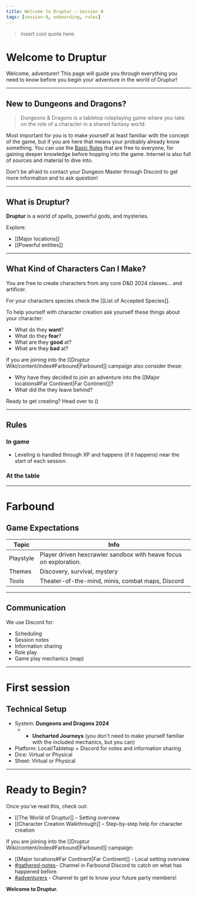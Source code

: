 ```yaml
---
title: Welcome to Druptur – Session 0
tags: [session-0, onboarding, rules]
---
```

> Insert cool quote here.

# Welcome to Druptur

Welcome, adventurer! This page will guide you through everything you need to know before you begin your adventure in the world of Druptur!

---

## New to Dungeons and Dragons?

> Dungeons & Dragons is a tabletop roleplaying game where you take on the role of a character in a shared fantasy world.

Most important for you is to make yourself at least familiar with the concept of the game, but if you are here that means your probably already know something. You can use the [Basic Rules](https://www.dndbeyond.com/sources/dnd/br-2024/) that are free to everyone, for gaining deeper knowledge before hopping into the game. Internet is also full of sources and material to dive into. 

Don't be afraid to contact your Dungeon Master through Discord to get more information and to ask question!

---

## What is Druptur?

**Druptur** is a world of spells, powerful gods, and mysteries. 

Explore:
- [[Major locations]]
- [[Powerful entities]]

---

## What Kind of Characters Can I Make?

You are free to create characters from any core D&D 2024 classes... and artificer.

For your characters species check the [[List of Accepted Species]].

To help yourself with character creation ask yourself these things about your character:

- What do they **want**?
- What do they **fear**?
- What are they **good** at?
- What are they **bad** at?

If you are joining into the [[Druptur Wiki/content/index#Farbound|Farbound]] campaign also consider these:

- Why have they decided to join an adventure into the [[Major locations#Far Continent|Far Continent]]?
- What did the they leave behind?

Ready to get creating? Head over to ()

---

## Rules

### In game

- Leveling is handled through XP and happens (if it happens) near the start of each session.

### At the table



---

# Farbound

## Game Expectations

| Topic     | Info                                                              |
| --------- | ----------------------------------------------------------------- |
| Playstyle | Player driven hexcrawler sandbox with heave focus on exploration. |
| Themes    | Discovery, survival, mystery                                      |
| Tools     | Theater-of-the-mind, minis, combat maps, Discord                  |

---

## Communication

We use Discord for:
- Scheduling
- Session notes
- Information sharing
- Role play
- Game play mechanics (map)

---
# First session

## Technical Setup

- System: **Dungeons and Dragons 2024** 
	- + **Uncharted Journeys** (you don't need to make yourself familiar with the included mechanics, but you can)
- Platform: Local/Tabletop + Discord for notes and information sharing
- Dice: Virtual or Physical
- Sheet: Virtual or Physical

---


# Ready to Begin?

Once you’ve read this, check out:
- [[The World of Druptur]] – Setting overview
- [[Character Creation Walkthrough]] – Step-by-step help for character creation

If you are joining into the [[Druptur Wiki/content/index#Farbound|Farbound]] campaign:

- [[Major locations#Far Continent|Far Continent]] - Local setting overview
- [#gathered-notes](https://discord.com/channels/1317422960222666853/1370256590447312976)- Channel in Farbound Discord to catch on what has happened before.
- [#adventurers](https://discord.com/channels/1317422960222666853/1370263121704255558) - Channel to get to know your future party members!

**Welcome to Druptur.**

